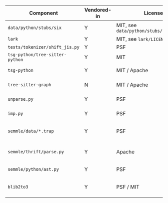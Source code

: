 | Component                       | Vendored-in | License                                  | Comments                                                                                                                                                                                       |
| ------------------------------- | ----------- | ---------------------------------------- | ---------------------------------------------------------------------------------------------------------------------------------------------------------------------------------------------- |
| `data/python/stubs/six`         | Y           | MIT, see `data/python/stubs/six/LICENSE` | Stubs for `six` (the Python 2/3 compatibility library), based on the original library but simplified to aid analysis.                                                                          |
| `lark`                          | Y           | MIT, see `lark/LICENSE`                  | Parsing library. Used for extracting `.thrift` files.                                                                                                                                          |
| `tests/tokenizer/shift_jis.py`  | Y           | PSF                                      | Test file copied (with attribution) from the `cpython` source code.                                                                                                                            |
| `tsg-python/tree-sitter-python` | Y           | MIT                                      | Used in `tsg-python` to parse Python files                                                                                                                                                     |
| `tsg-python`                    | Y           | MIT / Apache                             | This is our own creation, so are free to choose what license it is covered by.                                                                                                                 |
| `tree-sitter-graph`             | N           | MIT / Apache                             | Used in `tsg-python` to execute files written in the `tree-sitter-graph` language.                                                                                                             |
| `unparse.py`                    | Y           | PSF                                      | Copied and adapted from `Tools/unparse.py` from the `cpython` source code, with attribution.                                                                                                   |
| `imp.py`                        | Y           | PSF                                      | Copied and adapted from `Lib/imp.py` from the `cpython` source code, with attribution.                                                                                                         |
| `semmle/data/*.trap`            | Y           | PSF                                      | These files were derived from the C source code of the `cpython` project, and are used in our modelling of built-in objects. No attribution, currently.                                        |
| `semmle/thrift/parse.py`        | Y           | Apache                                   | Includes a grammar based on https://github.com/apache/thrift/blob/master/doc/specs/idl.md, with comment stating this attribution.                                                              |
| `semmle/python/ast.py`          | Y           | PSF                                      | Copied and adapted from `Lib/ast.py` from the `cpython` source code. Not explicitly attributed.                                                                                                |
| `blib2to3`                      | Y           | PSF / MIT                                | A modified version of `blib2to3` from the `psf/black` project (MIT licensed), itself a copy of `lib2to3` from the `cpython` project (PSF licensed), with a thorough attribution for this fact. |
